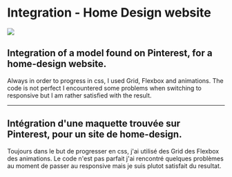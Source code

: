 # Integration - Home Design website
<a href="https://home-design.pruvostbastien.fr/" target="_blank"><img src="https://img.shields.io/badge/ctrl_%2B_click_here_to_see_the_website-324050?style=for-the-badge&logo=github&logoColor=white" /></a> 
  
## Integration of a model found on Pinterest, for a home-design website.
Always in order to progress in css, I used Grid, Flexbox and animations.
The code is not perfect I encountered some problems when switching to responsive but I am rather satisfied with the result.
  
------
  
## Intégration d'une maquette trouvée sur Pinterest, pour un site de home-design.
Toujours dans le but de progresser en css, j'ai utilisé des Grid des Flexbox des animations.
Le code n'est pas parfait j'ai rencontré quelques problèmes au moment de passer au responsive mais je suis plutot satisfait du resultat.
